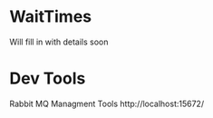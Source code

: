 # WaitTimes
Will fill in with details soon


# Dev Tools
Rabbit MQ Managment Tools http://localhost:15672/